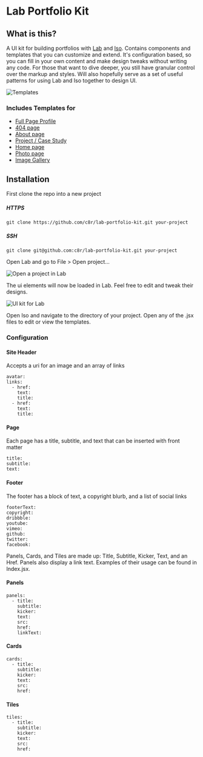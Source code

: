 # Lab Portfolio Kit

## What is this?

A UI kit for building portfolios with [Lab](https://compositor.io/lab) and [Iso](https://compositor.io/iso). Contains components and templates that you can customize and extend. It's configuration based, so you can fill in your own content and make design tweaks without writing any code. For those that want to dive deeper, you still have granular control over the markup and styles. Will also hopefully serve as a set of useful patterns for using Lab and Iso together to design UI.


![Templates](https://c8r.imgix.net/55dbc2bb77dfc76b86ed8c63/screens.jpg)

### Includes Templates for 

- [Full Page Profile](https://hywwjnyalymhgwykzjhp.c8r.pub)
- [404 page](https://tkxehokzqaydfajdabmx.c8r.pub)
- [About page](https://vfxrzuqoiwylqxyinbsv.c8r.pub)
- [Project / Case Study](https://labaketqlwbxgmnxmlhl.c8r.pub)
- [Home page](https://kiagqwwioqumawzmaavg.c8r.pub)
- [Photo page](https://iujerisjrtzimnyeekot.c8r.pub)
- [Image Gallery](https://hipvmtmyyinebsujeuvn.c8r.pub)

## Installation

First clone the repo into a new project

##### HTTPS
```
git clone https://github.com/c8r/lab-portfolio-kit.git your-project
```

##### SSH
```
git clone git@github.com:c8r/lab-portfolio-kit.git your-project
```

Open Lab and go to File > Open project...

![Open a project in Lab](https://c8r.imgix.net/962c933490eb36b875da5000/open.png)

The ui elements will now be loaded in Lab. Feel free to edit and tweak their designs.

![UI kit for Lab](https://c8r.imgix.net/213bc9b8c0b2ad6c821feeaf/lab-portfolio-kit.png?w=1920&fit=clip)

Open Iso and navigate to the directory of your project. Open any of the .jsx files to edit or view the templates.

### Configuration

#### Site Header
Accepts a uri for an image and an array of links
```
avatar: 
links: 
  - href: 
    text: 
    title: 
  - href: 
    text: 
    title: 
```

#### Page
Each page has a title, subtitle, and text that can be inserted with front matter
```
title: 
subtitle: 
text: 
```

#### Footer
The footer has a block of text, a copyright blurb, and a list of social links
```
footerText: 
copyright: 
dribbble: 
youtube: 
vimeo: 
github: 
twitter: 
facebook: 
```

Panels, Cards, and Tiles are made up: Title, Subtitle, Kicker, Text, and an Href. Panels also display a link text. Examples of their usage can be found in Index.jsx.

#### Panels

```
panels: 
  - title: 
    subtitle: 
    kicker: 
    text: 
    src: 
    href: 
    linkText: 
```

#### Cards

```
cards: 
  - title: 
    subtitle: 
    kicker: 
    text: 
    src: 
    href: 
```

#### Tiles

```
tiles: 
  - title: 
    subtitle: 
    kicker: 
    text: 
    src: 
    href: 
```

